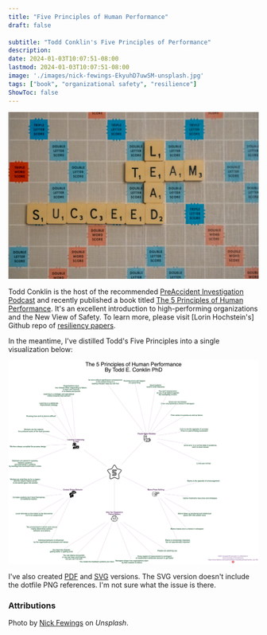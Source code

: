 ```yaml
---
title: "Five Principles of Human Performance"
draft: false

subtitle: "Todd Conklin's Five Principles of Performance"
description:
date: 2024-01-03T10:07:51-08:00
lastmod: 2024-01-03T10:07:51-08:00
image: './images/nick-fewings-EkyuhD7uwSM-unsplash.jpg'
tags: ["book", "organizational safety", "resilience"]
ShowToc: false
---
```


![image](./images/nick-fewings-EkyuhD7uwSM-unsplash.jpg)

Todd Conklin is the host of the recommended [PreAccident Investigation Podcast](https://preaccidentpodcast.podbean.com) and recently published a book titled [The 5 Principles of Human Performance](https://a.co/d/b6VGAc9). It's an excellent introduction to high-performing organizations and the New View of Safety. To learn more, please visit [Lorin Hochstein's] Github repo of [resiliency papers](https://github.com/lorin/resilience-engineering). 

In the meantime, I've distilled Todd's Five Principles into a single visualization below:

![image](./principles.dot.jpeg)

I've also created [PDF](./principles.dot.pdf) and [SVG](./principles.dot.svg) versions. The SVG version doesn't include the dotfile PNG references. I'm not sure what the issue is there.

### Attributions

Photo by [Nick Fewings](https://unsplash.com/photos/scrabbled-scrabble-tiles-with-words-on-them-EkyuhD7uwSM?utm_content=creditShareLink&utm_medium=referral&utm_source=unsplash) on _Unsplash_.
  